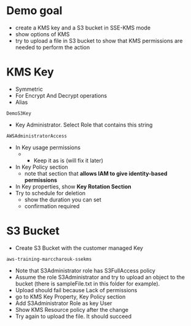 # Demo goal

* create a KMS key and a S3 bucket in SSE-KMS mode
* show options of KMS
* try to upload a file in S3 bucket to show that KMS permissions are needed to perform the action

# KMS Key

* Symmetric
* For Encrypt And Decrypt operations
* Alias

```
DemoS3Key
```
  
* Key Administrator. Select Role that contains this string

```
AWSAdministratorAccess
```

* In Key usage permissions
  * * Keep it as is (will fix it later)
* In Key Policy section  
  * note that section that **allows IAM to give identity-based permissions**
* In Key properties, show **Key Rotation Section**
* Try to schedule for deletion
  * show the duration you can set
  * confirmation required

# S3 Bucket

* Create S3 Bucket with the customer managed Key

```
aws-training-marccharouk-ssekms
```
* Note that S3Administrator role has S3FullAccess policy
* Assume the role S3Administrator and try to upload an object to the bucket (there is sampleFile.txt in this folder for example). 
* Upload should fail because Lack of permissions
* go to KMS Key Property, Key Policy section
* Add S3Administrator Role as key User
* Show KMS Resource policy after the change
* Try again to upload the file. It should succeed
